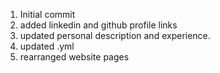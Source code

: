 1.  Initial commit
2. added linkedin and github profile links
3. updated personal description and experience.
4. updated .yml
5. rearranged website pages